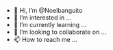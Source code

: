 - 👋 Hi, I’m @Noelbanguito
- 👀 I’m interested in ...
- 🌱 I’m currently learning ...
- 💞️ I’m looking to collaborate on ...
- 📫 How to reach me ...

<!---
Noelbanguito/Noelbanguito is a ✨ special ✨ repository because its `README.md` (this file) appears on your GitHub profile.
You can click the Preview link to take a look at your changes.
--->
